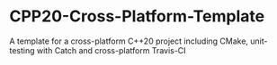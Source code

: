 # CPP20-Cross-Platform-Template
A template for a cross-platform C++20 project including CMake, unit-testing with Catch and cross-platform Travis-CI
